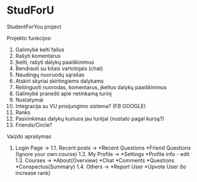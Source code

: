 # StudForU
StudentForYou project

Projekto funkcijos:
1. Galimybė kelti failus
2. Rašyti komentarus
3. Įkelti, rašyti dalykų paaiškinimus
4. Bendrauti su kitais vartotojais (chat)
5. Naudingų nuoruodų sąrašas
6. Atskiri skyriai skirtingiems dalykams
7. Reitinguoti nuorodas, komentarus, įkeltus dalykų paaiškinimus
8. Galimybė pranešti apie netinkamą turinį
9. Nustatymai
11. Integracija su VU prisijungimo sistema? (FB GOOGLE)
12. Ranks
13. Pasirinkimas dalykų kuriuos jau turėjai (nustato pagal kursą?)
14. Friends/Circle?

Vaizdo aprašymas
1. Login Page ->
  1.1. Recent posts ->
    *Recent Questions
    *Friend Questions (Ignore your own course)
  1.2. My Profile ->
    *Settings
    *Profile info - edit
  1.3. Courses ->
    *About(Overview)
    *Chat
    *Comments
    *Questions
    *Conspectus(Summary)
  1.4. Others ->
    *Report User
    *Upvote User (to increase rank)
